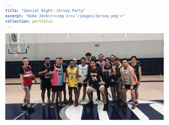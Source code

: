 ```yaml
---
title: "Special Night：Jersey Party"
excerpt: "Kobe 24<br/><img src='/images/Jersey.png'>"
collection: portfolio
---
```



![Jersey](../images/Jersey.png)



